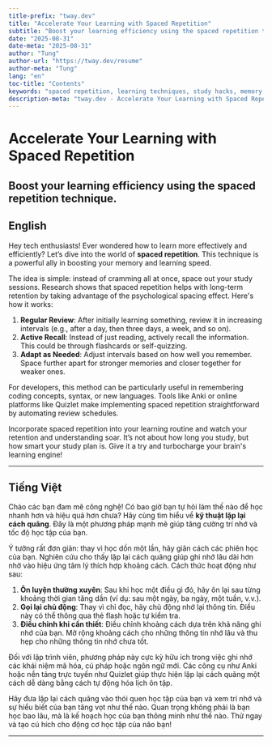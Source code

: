 ```yaml
---
title-prefix: "tway.dev"
title: "Accelerate Your Learning with Spaced Repetition"
subtitle: "Boost your learning efficiency using the spaced repetition technique."
date: "2025-08-31"
date-meta: "2025-08-31"
author: "Tung"
author-url: "https://tway.dev/resume"
author-meta: "Tung"
lang: "en"
toc-title: "Contents"
keywords: "spaced repetition, learning techniques, study hacks, memory retention"
description-meta: "tway.dev - Accelerate Your Learning with Spaced Repetition - Boost your learning efficiency using the spaced repetition technique."
---
```


# Accelerate Your Learning with Spaced Repetition
## Boost your learning efficiency using the spaced repetition technique.

## English
Hey tech enthusiasts! Ever wondered how to learn more effectively and efficiently? Let’s dive into the world of **spaced repetition**. This technique is a powerful ally in boosting your memory and learning speed.

The idea is simple: instead of cramming all at once, space out your study sessions. Research shows that spaced repetition helps with long-term retention by taking advantage of the psychological spacing effect. Here's how it works:

1. **Regular Review**: After initially learning something, review it in increasing intervals (e.g., after a day, then three days, a week, and so on).
2. **Active Recall**: Instead of just reading, actively recall the information. This could be through flashcards or self-quizzing.
3. **Adapt as Needed**: Adjust intervals based on how well you remember. Space further apart for stronger memories and closer together for weaker ones.

For developers, this method can be particularly useful in remembering coding concepts, syntax, or new languages. Tools like Anki or online platforms like Quizlet make implementing spaced repetition straightforward by automating review schedules.

Incorporate spaced repetition into your learning routine and watch your retention and understanding soar. It’s not about how long you study, but how smart your study plan is. Give it a try and turbocharge your brain's learning engine!

---

## Tiếng Việt
Chào các bạn đam mê công nghệ! Có bao giờ bạn tự hỏi làm thế nào để học nhanh hơn và hiệu quả hơn chưa? Hãy cùng tìm hiểu về **kỹ thuật lặp lại cách quãng**. Đây là một phương pháp mạnh mẽ giúp tăng cường trí nhớ và tốc độ học tập của bạn.

Ý tưởng rất đơn giản: thay vì học dồn một lần, hãy giãn cách các phiên học của bạn. Nghiên cứu cho thấy lặp lại cách quãng giúp ghi nhớ lâu dài hơn nhờ vào hiệu ứng tâm lý thích hợp khoảng cách. Cách thức hoạt động như sau:

1. **Ôn luyện thường xuyên**: Sau khi học một điều gì đó, hãy ôn lại sau từng khoảng thời gian tăng dần (ví dụ: sau một ngày, ba ngày, một tuần, v.v.).
2. **Gọi lại chủ động**: Thay vì chỉ đọc, hãy chủ động nhớ lại thông tin. Điều này có thể thông qua thẻ flash hoặc tự kiểm tra.
3. **Điều chỉnh khi cần thiết**: Điều chỉnh khoảng cách dựa trên khả năng ghi nhớ của bạn. Mở rộng khoảng cách cho những thông tin nhớ lâu và thu hẹp cho những thông tin nhớ chưa tốt.

Đối với lập trình viên, phương pháp này cực kỳ hữu ích trong việc ghi nhớ các khái niệm mã hóa, cú pháp hoặc ngôn ngữ mới. Các công cụ như Anki hoặc nền tảng trực tuyến như Quizlet giúp thực hiện lặp lại cách quãng một cách dễ dàng bằng cách tự động hóa lịch ôn tập.

Hãy đưa lặp lại cách quãng vào thói quen học tập của bạn và xem trí nhớ và sự hiểu biết của bạn tăng vọt như thế nào. Quan trọng không phải là bạn học bao lâu, mà là kế hoạch học của bạn thông minh như thế nào. Thử ngay và tạo cú hích cho động cơ học tập của não bạn!

---